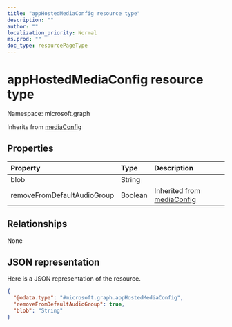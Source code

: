 ```yaml
---
title: "appHostedMediaConfig resource type"
description: ""
author: ""
localization_priority: Normal
ms.prod: ""
doc_type: resourcePageType
---
```


# appHostedMediaConfig resource type


Namespace: microsoft.graph




Inherits from [mediaConfig](../resources/mediaconfig.md)

## Properties
|Property|Type|Description|
|:---|:---|:---|
|blob|String||
|removeFromDefaultAudioGroup|Boolean| Inherited from [mediaConfig](../resources/mediaconfig.md)|

## Relationships
None

## JSON representation
Here is a JSON representation of the resource.
<!-- {
  "blockType": "resource",
  "@odata.type": "microsoft.graph.appHostedMediaConfig"
}
-->
``` json
{
  "@odata.type": "#microsoft.graph.appHostedMediaConfig",
  "removeFromDefaultAudioGroup": true,
  "blob": "String"
}
```

